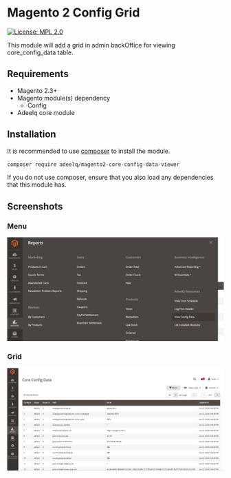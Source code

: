 Magento 2 Config Grid
 ======
 
[![License: MPL 2.0](https://img.shields.io/badge/License-MPL%202.0-brightgreen.svg)](LICENSE)

This module will add a grid in admin backOffice for viewing core_config_data table.

## Requirements

- Magento 2.3+
- Magento module(s) dependency
    - Config
- Adeelq core module

## Installation

It is recommended to use [composer](https://getcomposer.org) to install the module.

```bash
composer require adeelq/magento2-core-config-data-viewer
```
If you do not use composer, ensure that you also load any dependencies that this module has.

## Screenshots
### Menu
![menu.jpeg](menu.jpeg)

### Grid
![grid.jpeg](grid.jpeg)

